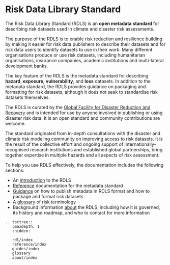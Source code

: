 # Risk Data Library Standard

The Risk Data Library Standard (RDLS) is an **open metadata standard** for describing risk datasets used in climate and disaster risk assessments.

The purpose of the RDLS is to enable risk reduction and resilience building by making it easier for risk data publishers to describe their datasets and for risk data users to identify datasets to use in their work. Many different organisations produce or use risk datasets, including humanitarian organisations, insurance companies, academic institutions and multi-lateral development banks.

The key feature of the RDLS is the metadata standard for describing **hazard**, **exposure**, **vulnerability**, and **loss** datasets. In addition to the metadata standard, the RDLS provides guidance on packaging and formatting for risk datasets, although it does not seek to standardise risk datasets themselves.

The RDLS is curated by the [Global Facility for Disaster Reduction and Recovery](https://www.gfdrr.org) and is intended for use by anyone involved in publishing or using disaster risk data. It is an open standard and community contributions are welcome.

The standard originated from in-depth consultations with the disaster and climate risk modeling community on improving access to risk datasets. It is the result of the collective effort and ongoing support of internationally-recognised research institutions and established global partnerships, bring together expertise in multiple hazards and all aspects of risk assessment.

To help you use RDLS effectively, the documentation includes the following sections:

- An [introduction](rdl/index.md) to the RDLS
- [Reference](reference/index.md) documentation for the metadata standard
- [Guidance](guides/index.md) on how to publish metadata in RDLS format and how to package and format risk datasets
- A [glossary](glossary.md) of risk terminology
- Background information [about](about/index.md) the RDLS, including how it is governed, its history and roadmap, and who to contact for more information

```{eval-rst}
.. toctree::
   :maxdepth: 1
   :hidden:

   rdl/index
   reference/index
   guides/index
   glossary
   about/index
```
